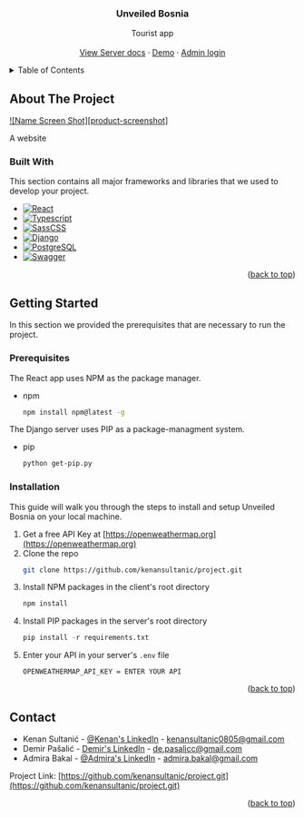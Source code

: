 <a name="readme-top"></a>

<h3 align="center">Unveiled Bosnia</h3>
<p align="center">
    Tourist app
    <br />
    <br />
    <a href="https://project-production-149b.up.railway.app/swagger/">View Server docs</a>
    ·
    <a href="https://project-production-149b.up.railway.app/front/">Demo</a>
    ·
    <a href="https://project-production-149b.up.railway.app/admin/login/?next=/admin/">Admin login</a>
  </p>
</div>

<!-- TABLE OF CONTENTS -->
<details>
  <summary>Table of Contents</summary>
  <ol>
    <li>
      <a href="#about-the-project">About The Project</a>
      <ul>
        <li><a href="#built-with">Built With</a></li>
      </ul>
    </li>
    <li>
      <a href="#getting-started">Getting Started</a>
      <ul>
        <li><a href="#prerequisites">Prerequisites</a></li>
        <li><a href="#installation">Installation</a></li>
      </ul>
    </li>
    <li><a href="#contact">Contact</a></li>
  </ol>
</details>

<!-- ABOUT THE PROJECT -->
## About The Project

[![Name Screen Shot][product-screenshot]](https://example.com)

A website 


### Built With

This section contains all major frameworks and libraries that we used to develop your project. 

* [![React][React.js]][React-url]
* [![Typescript][TypeScript]][TypeScript-url]
* [![SassCSS][SassCSS]][SassCSS-url]
* [![Django][Django]][Django-url]
* [![PostgreSQL][PostgreSQL]][PostgreSQL-url]
* [![Swagger][Swagger]][Swagger-url]

<p align="right">(<a href="#readme-top">back to top</a>)</p>

<!-- GETTING STARTED -->
## Getting Started

In this section we provided the prerequisites that are necessary to run the project.

### Prerequisites

The React app uses NPM as the package manager.
* npm
  ```sh
  npm install npm@latest -g
  ```

The Django server uses PIP as a package-managment system.
* pip
  ```sh
  python get-pip.py
  ```


### Installation

This guide will walk you through the steps to install and setup
Unveiled Bosnia on your local machine.

1. Get a free API Key at [https://openweathermap.org](https://openweathermap.org)
2. Clone the repo
   ```sh
   git clone https://github.com/kenansultanic/project.git
   ```
3. Install NPM packages in the client's root directory
   ```sh
   npm install
   ```
4. Install PIP packages in the server's root directory
   ```py
   pip install -r requirements.txt
   ```
5. Enter your API in your server's `.env` file
   ```env
   OPENWEATHERMAP_API_KEY = ENTER YOUR API
   ```

<p align="right">(<a href="#readme-top">back to top</a>)</p>


<!-- CONTACT -->
## Contact
* Kenan Sultanić - [@Kenan's LinkedIn](https://linkedin.com/in/kenansultanic/) - kenansultanic0805@gmail.com
* Demir Pašalić - [Demir's LinkedIn](https://www.linkedin.com/in/dpasalic/) - de.pasalicc@gmail.com
* Admira Bakal - [@Admira's LinkedIn](https://www.linkedin.com/in/admira-bakal-591176238/) - admira.bakal@gmail.com

Project Link: [https://github.com/kenansultanic/project.git](https://github.com/kenansultanic/project.git)

<p align="right">(<a href="#readme-top">back to top</a>)</p>


[React.js]: https://img.shields.io/badge/react-20232A?style=for-the-badge&logo=react&logoColor=61DAFB
[React-url]: https://reactjs.org/

[TypeScript]: https://img.shields.io/badge/typescript-3178C6?style=for-the-badge&logo=typescript&logoColor=fff
[TypeScript-url]: https://www.typescriptlang.org/

[SassCSS]: https://img.shields.io/badge/sass-C76494?style=for-the-badge&logo=sass&logoColor=fff
[SassCSS-url]: https://sass-lang.com/

[Django]: https://img.shields.io/badge/django-113527?style=for-the-badge&logo=django&logoColor=fff
[Django-url]: https://www.djangoproject.com/

[PostgreSQL]: https://img.shields.io/badge/postgresql-376696?style=for-the-badge&logo=postgresql&logoColor=fff
[PostgreSQL-url]: https://www.postgresql.org/

[Swagger]: https://img.shields.io/badge/swagger-729D08?style=for-the-badge&logo=swagger&logoColor=fff
[Swagger-url]: https://swagger.io/

